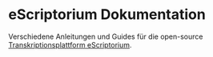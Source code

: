 # eScriptorium Dokumentation
Verschiedene Anleitungen und Guides für die open-source [Transkriptionsplattform eScriptorium](https://gitlab.com/scripta/escriptorium).
